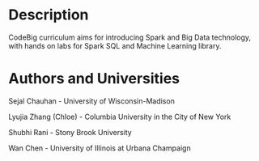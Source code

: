 Description
===========

CodeBig curriculum aims for introducing Spark and Big Data technology, with hands on labs for Spark SQL and Machine Learning library.

Authors and Universities
========================
Sejal Chauhan - University of Wisconsin-Madison

Lyujia Zhang (Chloe) - Columbia University in the City of New York

Shubhi Rani - Stony Brook University

Wan Chen - University of Illinois at Urbana Champaign
